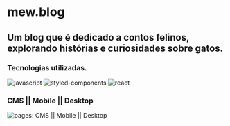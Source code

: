# mew.blog

## Um blog que é dedicado a contos felinos, explorando histórias e curiosidades sobre gatos.

### Tecnologias utilizadas.
<span>
<img src="https://camo.githubusercontent.com/93c855ae825c1757f3426f05a05f4949d3b786c5b22d0edb53143a9e8f8499f6/68747470733a2f2f696d672e736869656c64732e696f2f62616467652f4a6176615363726970742d3332333333303f7374796c653d666f722d7468652d6261646765266c6f676f3d6a617661736372697074266c6f676f436f6c6f723d463744463145" alt="javascript">
<img src="https://i.ibb.co/j81xJQQ/styled.png" alt="styled-components">

<img src="https://camo.githubusercontent.com/268ac512e333b69600eb9773a8f80b7a251f4d6149642a50a551d4798183d621/68747470733a2f2f696d672e736869656c64732e696f2f62616467652f52656163742d3230323332413f7374796c653d666f722d7468652d6261646765266c6f676f3d7265616374266c6f676f436f6c6f723d363144414642" alt="react">
</span>

### CMS || Mobile || Desktop 

<img src="https://i.ibb.co/MpjfMm7/tela-geral.png" alt="pages: CMS || Mobile || Desktop">
